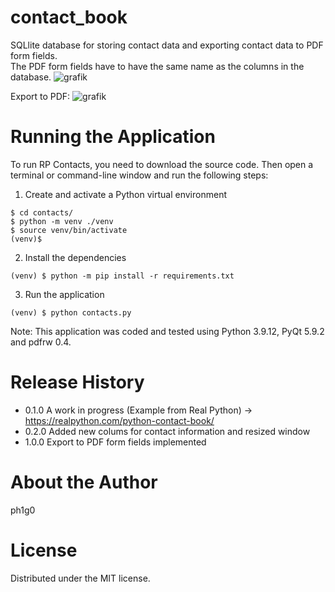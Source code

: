 # contact_book
SQLlite database for storing contact data and exporting contact data to PDF form fields.   
The PDF form fields have to have the same name as the columns in the database. 
![grafik](https://user-images.githubusercontent.com/105172511/170858044-dc8e4595-e918-4d9e-a11f-7c05b654810f.png)

Export to PDF:
![grafik](https://user-images.githubusercontent.com/105172511/170858114-449cc0f4-53d7-40cb-a46d-eb8cd63a422d.png)

# Running the Application
To run RP Contacts, you need to download the source code. Then open a terminal or command-line window and run the following steps:
1. Create and activate a Python virtual environment  
  ```
  $ cd contacts/
  $ python -m venv ./venv
  $ source venv/bin/activate
  (venv)$
  ```

2. Install the dependencies  
  ```
  (venv) $ python -m pip install -r requirements.txt
  ```
  
3. Run the application  
  ```
  (venv) $ python contacts.py
  ```
  
Note: This application was coded and tested using Python 3.9.12, PyQt 5.9.2 and pdfrw 0.4.

# Release History
 - 0.1.0 A work in progress (Example from Real Python) -> https://realpython.com/python-contact-book/  
 - 0.2.0 Added new colums for contact information and resized window
 - 1.0.0 Export to PDF form fields implemented

# About the Author
ph1g0

# License
Distributed under the MIT license.
